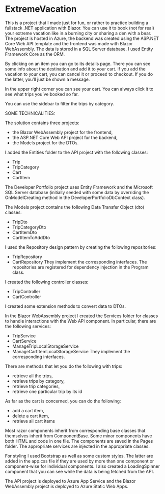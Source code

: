 # ExtremeVacation

This is a project that I made just for fun, or rather to practice building a fullstack .NET application with Blazor. You can use it to book (not for real) your extreme vacation like in a burning city or sharing a den with a bear. The project is hosted in Azure, the backend was created using the ASP.NET Core Web API template and the frontend was made with Blazor WebAssembly. The data is stored in a SQL Server database. I used Entity Framework Core as the ORM.

By clicking on an item you can go to its details page. There you can see some info about the destination and add it to your cart. If you add the vacation to your cart, you can cancel it or proceed to checkout. If you do the latter, you’ll just be shown a message.

In the upper right corner you can see your cart. You can always click it to see what trips you’ve booked so far.

You can use the sidebar to filter the trips by category. 

SOME TECHNICALITIES:

The solution contains three projects: 
- the Blazor WebAssembly project for the frontend,
- the ASP.NET Core Web API project for the backend,
- the Models project for the DTOs.

I added the Entities folder to the API project with the following classes:
- Trip
- TripCategory
- Cart
- CartItem

The Developer Portfolio project uses Entity Framework and the Microsoft SQL Server database (initially seeded with some data by overriding the OnModelCreating method in the DeveloperPortfolioDbContext class).

The Models project contains the following Data Transfer Object (dto) classes:
- TripDto
- TripCategoryDto
- CartItemDto
- CartItemToAddDto

I used the Repository design pattern by creating the following repositories:
- TripRepository
- CartRepository
They implement the corresponding interfaces. The repositories are registered for dependency injection in the Program class.

I created the following controller classes:
- TripController
- CartController

I created some extension methods to convert data to DTOs.

In the Blazor WebAssembly project I created the Services folder for classes to handle interactions with the Web API component. In particular, there are the following services:
- TripService
- CartService
- ManageTripLocalStorageService
- ManageCartItemLocalStorageService
They implement the corresponding interfaces.

There are methods that let you do the following with trips:
- retrieve all the trips,
- retrieve trips by category,
- retrieve trip categories,
- retrieve one particular trip by its id

As far as the cart is concerned, you can do the following:
- add a cart item,
- delete a cart item,
- retrieve all cart items

Most razor components inherit from corresponding base classes that themselves inherit from ComponentBase. Some minor components have both HTML and code in one file. The components are saved in the Pages folder. The appropriate services are injected in the appropriate classes. 

For styling I used Bootstrap as well as some custom styles. The latter are added in the app.css file if they are used by more than one component or component-wise for individual components. 
I also created a LoadingSpinner component that you can see while the data is being fetched from the API.

The API project is deployed to Azure App Service and the Blazor WebAssembly project is deployed to Azure Static Web Apps.
